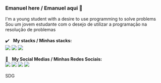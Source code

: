 ### Emanuel here / Emanuel aqui 👋
I'm a young student with a desire to use programming to solve problems<br/>Sou um jovem estudante com o desejo de utilizar a programação na resolução de problemas
<br/><br/>
:heavy_check_mark: &nbsp; **My stacks / Minhas stacks:** <br/>
<img src="https://img.shields.io/badge/html-%23239120.svg?&style=flat-square&logo=html5&logoColor=white"/>
<img src="https://img.shields.io/badge/css-%23239120.svg?&style=flat-square&logo=css3&logoColor=white"/>
<img src="https://img.shields.io/badge/javascript-%23F7DF1E.svg?&style=flat-square&logo=javascript&logoColor=black"/>
<br/><br/>
:link: &nbsp; **My Social Medias / Minhas Redes Sociais:** <br/>
[<img src="https://img.shields.io/badge/linkedin-%230077B5.svg?&style=for-the-badge&logo=linkedin&logoColor=white"/>](https://www.linkedin.com/in/almeida-emanuel/)
[<img src="https://img.shields.io/badge/facebook-%231877F2.svg?&style=for-the-badge&logo=facebook&logoColor=white"/>](https://www.facebook.com/em4nuel.almeida/)
[<img src="https://img.shields.io/badge/instagram-%23E4405F.svg?&style=for-the-badge&logo=instagram&logoColor=white"/>](https://www.instagram.com/em_almeid/)
[<img src="https://img.shields.io/badge/twitter-%231DA1F2.svg?&style=for-the-badge&logo=twitter&logoColor=white"/>](https://www.twitter.com/em_almeid/)
<br/><br/>
SDG

